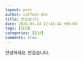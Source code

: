 ```yaml
---
layout: post
author: catfoot-dev
title: 반갑습니다.
date: 2024-03-24 22:43:44 +09:00
tags: [일상]
categories: [일상]
comments: true
---
```

안녕하세요. 반갑습니다.
